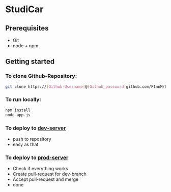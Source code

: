 # StudiCar

## Prerequisites
- Git
- node + npm

## Getting started
### To clone Github-Repository:
```bash
git clone https://[Github-Username]@[Github_password]github.com/F1nnM/StudiCar.git
```
### To run locally:
```bash
npm install
node app.js
```
### To deploy to [dev-server](dev.studicar.mfinn.de)
- push to repository
- easy as that

### To deploy to [prod-server](studicar.mfinn.de)
- Check if everything works
- Create pull-request for dev-branch
- Accept pull-request and merge
- done
